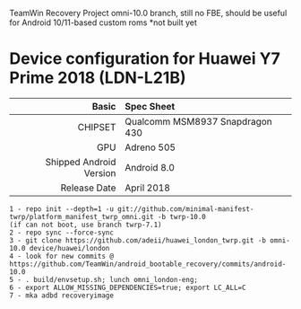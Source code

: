 TeamWin Recovery Project
omni-10.0 branch, still no FBE,
should be useful for Android 10/11-based custom roms *not built yet

Device configuration for Huawei Y7 Prime 2018 (LDN-L21B)
=====================================================

Basic   | Spec Sheet
-------:|:-------------------------
CHIPSET | Qualcomm MSM8937 Snapdragon 430
GPU     | Adreno 505
Shipped Android Version | Android 8.0
Release Date | April 2018

    1 - repo init --depth=1 -u git://github.com/minimal-manifest-twrp/platform_manifest_twrp_omni.git -b twrp-10.0
    (if can not boot, use branch twrp-7.1)
    2 - repo sync --force-sync
    3 - git clone https://github.com/adeii/huawei_london_twrp.git -b omni-10.0 device/huawei/london
    4 - look for new commits @ https://github.com/TeamWin/android_bootable_recovery/commits/android-10.0
    5 - . build/envsetup.sh; lunch omni_london-eng;
    6 - export ALLOW_MISSING_DEPENDENCIES=true; export LC_ALL=C
    7 - mka adbd recoveryimage

